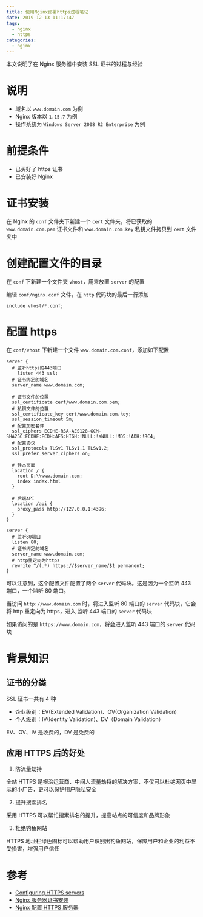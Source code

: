```yaml
---
title: 使用Nginx部署https过程笔记
date: 2019-12-13 11:17:47
tags:  
  - nginx
  - https
categories:
  - nginx
---
```


本文说明了在 Nginx 服务器中安装 SSL 证书的过程与经验

<!-- more -->

# 说明

- 域名以 `www.domain.com` 为例
- Nginx 版本以 `1.15.7` 为例
- 操作系统为 `Windows Server 2008 R2 Enterprise` 为例

# 前提条件

- 已买好了 https 证书
- 已安装好 Nginx 

# 证书安装

在 Nginx 的 `conf` 文件夹下新建一个 `cert` 文件夹，将已获取的 `www.domain.com.pem` 证书文件和 `www.domain.com.key` 私钥文件拷贝到 `cert` 文件夹中

# 创建配置文件的目录

在 `conf` 下新建一个文件夹 `vhost`，用来放置 `server` 的配置

编辑 `conf/nginx.conf` 文件，在 `http` 代码块的最后一行添加

```nginx
include vhost/*.conf;
```

# 配置 https

在 `conf/vhost` 下新建一个文件 `www.domain.com.conf`，添加如下配置

```nginx
server {
  # 监听https的443端口
	listen 443 ssl;
  # 证书绑定的域名
  server_name www.domain.com;
	
  # 证书文件的位置
  ssl_certificate cert/www.domain.com.pem;
  # 私钥文件的位置
  ssl_certificate_key cert/www.domain.com.key;
  ssl_session_timeout 5m;
  # 配置加密套件
  ssl_ciphers ECDHE-RSA-AES128-GCM-SHA256:ECDHE:ECDH:AES:HIGH:!NULL:!aNULL:!MD5:!ADH:!RC4;
  # 配置协议
  ssl_protocols TLSv1 TLSv1.1 TLSv1.2;
  ssl_prefer_server_ciphers on;
	
  # 静态页面
  location / {
  	root D:\\www.domain.com;
    index index.html
  }

  # 后端API
  location /api {
  	proxy_pass http://127.0.0.1:4396;
  }	
}

server {
  # 监听80端口
  listen 80;
  # 证书绑定的域名
  server_name www.domain.com;
  # http重定向为https
  rewrite ^/(.*) https://$server_name/$1 permanent;
}
```

可以注意到，这个配置文件配置了两个 `server` 代码块。这是因为一个监听 443 端口，一个监听 80 端口。

当访问 `http://www.domain.com` 时，将进入监听 80 端口的 `server` 代码块，它会将 http 重定向为 https，进入 监听 443 端口的 `server` 代码块

如果访问的是 `https://www.domain.com`，将会进入监听 443 端口的 `server` 代码块

# 背景知识

## 证书的分类

SSL 证书一共有 4 种

- 企业级别：EV(Extended Validation)、OV(Organization Validation)
- 个人级别：IV(Identity Validation)、DV（Domain Validation）

EV、OV、IV 是收费的，DV 是免费的

## 应用 HTTPS 后的好处

1. 防流量劫持

全站 HTTPS 是根治运营商、中间人流量劫持的解决方案，不仅可以杜绝网页中显示的小广告，更可以保护用户隐私安全

2. 提升搜索排名

采用 HTTPS 可以帮忙搜索排名的提升，提高站点的可信度和品牌形象

3. 杜绝钓鱼网站

HTTPS 地址栏绿色图标可以帮助用户识别出钓鱼网站，保障用户和企业的利益不受损害，增强用户信任

# 参考

- [Configuring HTTPS servers](https://nginx.org/en/docs/http/configuring_https_servers.html)
- [Nginx 服务器证书安装](https://cloud.tencent.com/document/product/400/35244)
- [Nginx 配置 HTTPS 服务器](https://aotu.io/notes/2016/08/16/nginx-https/index.html)